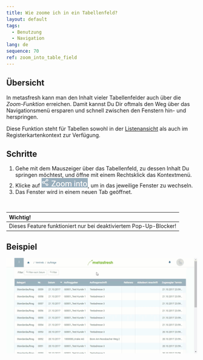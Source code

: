 ```yaml
---
title: Wie zoome ich in ein Tabellenfeld?
layout: default
tags:
  - Benutzung
  - Navigation
lang: de
sequence: 70
ref: zoom_into_table_field
---
```


## Übersicht
In metasfresh kann man den Inhalt vieler Tabellenfelder auch über die *Zoom-Funktion* erreichen. Damit kannst Du Dir oftmals den Weg über das Navigationsmenü ersparen und schnell zwischen den Fenstern hin- und herspringen.

Diese Funktion steht für Tabellen sowohl in der [Listenansicht](Ansichten) als auch im Registerkartenkontext zur Verfügung.

## Schritte
1. Gehe mit dem Mauszeiger über das Tabellenfeld, zu dessen Inhalt Du springen möchtest, und öffne mit einem Rechtsklick das Kontextmenü.
1. Klicke auf ![](assets/zoom_into_context.png), um in das jeweilige Fenster zu wechseln.
1. Das Fenster wird in einem neuen Tab geöffnet.
<br>

| **Wichtig!** |
| :- |
| Dieses Feature funktioniert nur bei deaktiviertem Pop-Up-Blocker! |

## Beispiel
![](assets/zoomen_in_tabellenfeld.gif)
